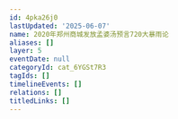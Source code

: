 ```yaml
---
id: 4pka26j0
lastUpdated: '2025-06-07'
name: 2020年郑州商城发放孟婆汤预言720大暴雨论
aliases: []
layer: 5
eventDate: null
categoryId: cat_6YGSt7R3
tagIds: []
timelineEvents: []
relations: []
titledLinks: []
---
```


